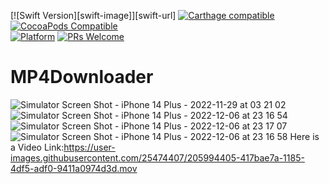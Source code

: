 [![Swift Version][swift-image]][swift-url]
[![Carthage compatible](https://img.shields.io/badge/Carthage-compatible-4BC51D.svg?style=flat)](https://github.com/Carthage/Carthage)
[![CocoaPods Compatible](https://img.shields.io/cocoapods/v/EZSwiftExtensions.svg)](https://img.shields.io/cocoapods/v/LFAlertController.svg)  
[![Platform](https://img.shields.io/cocoapods/p/LFAlertController.svg?style=flat)](http://cocoapods.org/pods/LFAlertController)
[![PRs Welcome](https://img.shields.io/badge/PRs-welcome-brightgreen.svg?style=flat-square)](http://makeapullrequest.com)
# MP4Downloader
![Simulator Screen Shot - iPhone 14 Plus - 2022-11-29 at 03 21 02](https://user-images.githubusercontent.com/25474407/205992015-7cae4971-a62b-4d3a-998d-3b2f05a5a227.jpg)
![Simulator Screen Shot - iPhone 14 Plus - 2022-12-06 at 23 16 54](https://user-images.githubusercontent.com/25474407/205992032-e563972c-5e14-4d04-995b-89525ea5ed7e.jpg)
![Simulator Screen Shot - iPhone 14 Plus - 2022-12-06 at 23 17 07](https://user-images.githubusercontent.com/25474407/205992035-facf970a-ed4a-45ef-a6b1-f2ee3f9d3270.jpg)
![Simulator Screen Shot - iPhone 14 Plus - 2022-12-06 at 23 16 58](https://user-images.githubusercontent.com/25474407/205992040-bcdd9f3d-01e7-4dd3-bf42-a4da0deed88b.jpg)
Here is a Video Link:https://user-images.githubusercontent.com/25474407/205994405-417bae7a-1185-4df5-adf0-9411a0974d3d.mov
